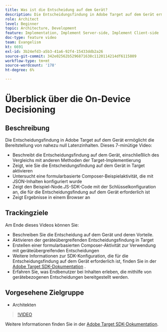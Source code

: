 ```yaml
---
title: Was ist die Entscheidung auf dem Gerät?
description: Die Entscheidungsfindung in Adobe Target auf dem Gerät ermöglicht die Bereitstellung von nahezu null Latenzinhalten. Sehen Sie sich dieses Video an, um mehr über die Entscheidungsfindung auf dem Gerät und die Aktivierung zu erfahren.
role: Architect
level: Beginner
topic: Architecture, Development
feature: Implementation, Implement Server-side, Implement Client-side
doc-type: feature video
team: Evangelism
kt: 6691
exl-id: 3b24efd3-a5b3-41a6-92f4-15433ddb2a26
source-git-commit: 342e02562b5296871638c1120114214df6115809
workflow-type: tm+mt
source-wordcount: '178'
ht-degree: 6%

---
```


# Überblick über die On-Device Decisioning

## Beschreibung

Die Entscheidungsfindung in Adobe Target auf dem Gerät ermöglicht die Bereitstellung von nahezu null Latenzinhalten. Dieses 7-minütige Video:

* Beschreibt die Entscheidungsfindung auf dem Gerät, einschließlich des Vergleichs mit anderen Methoden der Target-Implementierung
* Zeigt, wie Sie die Entscheidungsfindung auf dem Gerät in Target aktivieren
* Untersucht eine formularbasierte Composer-Beispielaktivität, die mit JSON-Inhalten konfiguriert wurde
* Zeigt den Beispiel-Node.JS-SDK-Code mit der Schlüsselkonfiguration an, die für die Entscheidungsfindung auf dem Gerät erforderlich ist
* Zeigt Ergebnisse in einem Browser an

## Trackingziele

Am Ende dieses Videos können Sie:

* Beschreiben Sie die Entscheidung auf dem Gerät und deren Vorteile.
* Aktivieren der geräteübergreifenden Entscheidungsfindung in Target
* Erstellen einer formularbasierten Composer-Aktivität zur Verwendung mit geräteübergreifenden Entscheidungen
* Weitere Informationen zur SDK-Konfiguration, die für die Entscheidungsfindung auf dem Gerät erforderlich ist, finden Sie in der [Adobe Target SDK-Dokumentation](https://adobetarget-sdks.gitbook.io/docs/on-device-decisioning/introduction-to-on-device-decisioning) .
* Erfahren Sie, was Endbenutzer bei Inhalten erleben, die mithilfe von gerätebezogenen Entscheidungen bereitgestellt werden.

## Vorgesehene Zielgruppe

* Architekten

>[!VIDEO](https://video.tv.adobe.com/v/329032/?quality=12)

Weitere Informationen finden Sie in der [Adobe Target SDK-Dokumentation](https://adobetarget-sdks.gitbook.io/docs/on-device-decisioning/introduction-to-on-device-decisioning).
